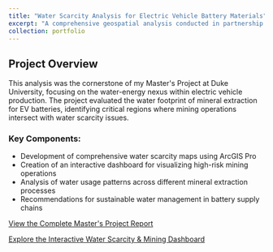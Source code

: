 ```yaml
---
title: "Water Scarcity Analysis for Electric Vehicle Battery Materials"
excerpt: "A comprehensive geospatial analysis conducted in partnership with Rivian Automotive, evaluating water resource impacts of mining operations for battery minerals. The project included detailed water scarcity mapping and an interactive dashboard highlighting areas of concern. <br/><img src='/images/Screenshot.png' alt='Water Scarcity Map' class='portfolio-image'>"
collection: portfolio
---
```


## Project Overview

This analysis was the cornerstone of my Master's Project at Duke University, focusing on the water-energy nexus within electric vehicle production. The project evaluated the water footprint of mineral extraction for EV batteries, identifying critical regions where mining operations intersect with water scarcity issues.

### Key Components:
- Development of comprehensive water scarcity maps using ArcGIS Pro
- Creation of an interactive dashboard for visualizing high-risk mining operations
- Analysis of water usage patterns across different mineral extraction processes
- Recommendations for sustainable water management in battery supply chains

[View the Complete Master's Project Report](https://dukespace.lib.duke.edu/dspace/bitstream/handle/10161/27165/Duke_MP_2023_Allen-Katayama-MacDonald-Thornton.pdf?sequence=1&isAllowed=y)

[Explore the Interactive Water Scarcity & Mining Dashboard](https://dukeuniv.maps.arcgis.com/apps/dashboards/47a5c479b8854bda9d2bb817986ae758)